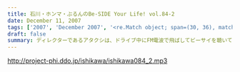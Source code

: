 ```yaml
---
title: 石川・ホンマ・ぶるんのBe-SIDE Your Life! vol.84-2
date: December 11, 2007
tags: ['2007', 'December 2007', '<re.Match object; span=(30, 36), match='vol.84'>']
draft: false
summary: ディレクターであるアタクシは、ドライブ中にFM電波で飛ばしてビーサイを聴いている！（たまにね）そうそう、海外で、聴いている人からのメールをたくさんいただいていますが、もちろん日本国内でもオトモダチを増やしたいので、どんどんリコメンドしてくださいね。NAMAE
---
```


http://project-phi.ddo.jp/ishikawa/ishikawa084_2.mp3
